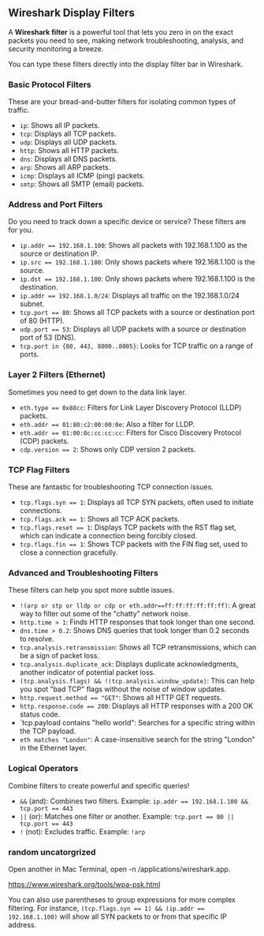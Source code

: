 
## Wireshark Display Filters

 A **Wireshark filter** is a powerful tool that lets you zero in on the exact packets you need to see, making network troubleshooting, analysis, and security monitoring a breeze.

You can type these filters directly into the display filter bar in Wireshark.

### Basic Protocol Filters

These are your bread-and-butter filters for isolating common types of traffic.

* `ip`: Shows all IP packets.
* `tcp`: Displays all TCP packets.
* `udp`: Displays all UDP packets.
* `http`: Shows all HTTP packets.
* `dns`: Displays all DNS packets.
* `arp`: Shows all ARP packets.
* `icmp`: Displays all ICMP (ping) packets.
* `smtp`: Shows all SMTP (email) packets.

### Address and Port Filters

Do you need to track down a specific device or service? These filters are for you.

* `ip.addr == 192.168.1.100`: Shows all packets with 192.168.1.100 as the source or destination IP.
* `ip.src == 192.168.1.100`: Only shows packets where 192.168.1.100 is the source.
* `ip.dst == 192.168.1.100`: Only shows packets where 192.168.1.100 is the destination.
* `ip.addr == 192.168.1.0/24`: Displays all traffic on the 192.168.1.0/24 subnet.
* `tcp.port == 80`: Shows all TCP packets with a source or destination port of 80 (HTTP).
* `udp.port == 53`: Displays all UDP packets with a source or destination port of 53 (DNS).
* `tcp.port in {80, 443, 8000..8005}`: Looks for TCP traffic on a range of ports.

### Layer 2 Filters (Ethernet)

Sometimes you need to get down to the data link layer.

* `eth.type == 0x88cc`: Filters for Link Layer Discovery Protocol (LLDP) packets.
* `eth.addr == 01:80:c2:00:00:0e`: Also a filter for LLDP.
* `eth.addr == 01:00:0c:cc:cc:cc`: Filters for Cisco Discovery Protocol (CDP) packets.
* `cdp.version == 2`: Shows only CDP version 2 packets.

### TCP Flag Filters

These are fantastic for troubleshooting TCP connection issues.

* `tcp.flags.syn == 1`: Displays all TCP SYN packets, often used to initiate connections.
* `tcp.flags.ack == 1`: Shows all TCP ACK packets.
* `tcp.flags.reset == 1`: Displays TCP packets with the RST flag set, which can indicate a connection being forcibly closed.
* `tcp.flags.fin == 1`: Shows TCP packets with the FIN flag set, used to close a connection gracefully.

### Advanced and Troubleshooting Filters

These filters can help you spot more subtle issues.

* `!(arp or stp or lldp or cdp or eth.addr==ff:ff:ff:ff:ff:ff)`: A great way to filter out some of the "chatty" network noise.
* `http.time > 1`: Finds HTTP responses that took longer than one second.
* `dns.time > 0.2`: Shows DNS queries that took longer than 0.2 seconds to resolve.
* `tcp.analysis.retransmission`: Shows all TCP retransmissions, which can be a sign of packet loss.
* `tcp.analysis.duplicate_ack`: Displays duplicate acknowledgments, another indicator of potential packet loss.
* `(tcp.analysis.flags) && !(tcp.analysis.window_update)`: This can help you spot "bad TCP" flags without the noise of window updates.
* `http.request.method == "GET"`: Shows all HTTP GET requests.
* `http.response.code == 200`: Displays all HTTP responses with a 200 OK status code.
* `tcp.payload contains "hello world": Searches for a specific string within the TCP payload.
* `eth matches "London"`: A case-insensitive search for the string "London" in the Ethernet layer.

### Logical Operators

Combine filters to create powerful and specific queries!

* `&&` (and): Combines two filters. Example: `ip.addr == 192.168.1.100 && tcp.port == 443`
* `||` (or): Matches one filter or another. Example: `tcp.port == 80 || tcp.port == 443`
* `!` (not): Excludes traffic. Example: `!arp`

### random uncatorgrized 

Open another in Mac Terminal, open -n /applications/wireshark.app.

https://www.wireshark.org/tools/wpa-psk.html




You can also use parentheses to group expressions for more complex filtering. For instance, `(tcp.flags.syn == 1) && (ip.addr == 192.168.1.100)` will show all SYN packets to or from that specific IP address.

